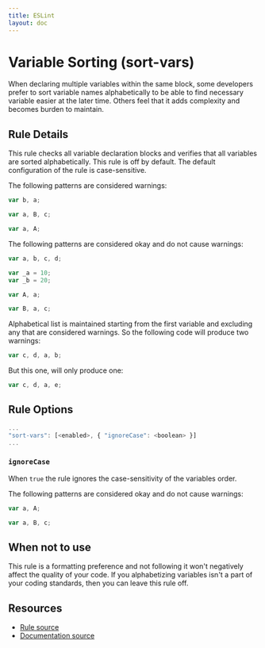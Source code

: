 ```yaml
---
title: ESLint
layout: doc
---
```

<!-- Note: No pull requests accepted for this file. See README.md in the root directory for details. -->
# Variable Sorting (sort-vars)

When declaring multiple variables within the same block, some developers prefer to sort variable names alphabetically to be able to find necessary variable easier at the later time. Others feel that it adds complexity and becomes burden to maintain.

## Rule Details

This rule checks all variable declaration blocks and verifies that all variables are sorted alphabetically. This rule is off by default.
The default configuration of the rule is case-sensitive.

The following patterns are considered warnings:

```js
var b, a;

var a, B, c;

var a, A;
```

The following patterns are considered okay and do not cause warnings:

```js
var a, b, c, d;

var _a = 10;
var _b = 20;

var A, a;

var B, a, c;
```

Alphabetical list is maintained starting from the first variable and excluding any that are considered warnings. So the following code will produce two warnings:

```js
var c, d, a, b;
```

But this one, will only produce one:

```js
var c, d, a, e;
```

## Rule Options

```js
...
"sort-vars": [<enabled>, { "ignoreCase": <boolean> }]
...
```

### `ignoreCase`

When `true` the rule ignores the case-sensitivity of the variables order.

The following patterns are considered okay and do not cause warnings:

```js
var a, A;

var a, B, c;
```

## When not to use

This rule is a formatting preference and not following it won't negatively affect the quality of your code. If you alphabetizing variables isn't a part of your coding standards, then you can leave this rule off.

## Resources

* [Rule source](https://github.com/eslint/eslint/tree/master/lib/rules/sort-vars.js)
* [Documentation source](https://github.com/eslint/eslint/tree/master/docs/rules/sort-vars.md)
